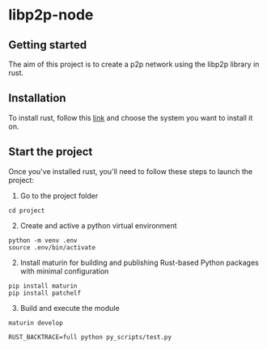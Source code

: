 # libp2p-node



## Getting started

The aim of this project is to create a p2p network using the libp2p library in rust.

## Installation
To install rust, follow this [link](https://doc.rust-lang.org/book/ch01-01-installation.html) and choose the system you want to install it on. 

## Start the project

Once you've installed rust, you'll need to follow these steps to launch the project:

1. Go to the project folder
```
cd project
```
2. Create and active a python virtual environment
```
python -m venv .env
source .env/bin/activate
```
2. Install maturin for building and publishing Rust-based Python packages with minimal configuration
```
pip install maturin
pip install patchelf
```
3. Build and execute the module
```
maturin develop

RUST_BACKTRACE=full python py_scripts/test.py  

```
<!-- 2. Install dependencies
```
cargo install --path .
```
3. Start the project: execute the command on many terminal.
```
cargo run
```-->
<!--Expected : 
```
Peer ID : 12D3KooWQafztgWfmHT4YbEYYG5ayTqFYdyaS12YPseuKgXTwS39.
Enter the command : 
ls p : list peers discovered.
ls l : local node listenning.
connected {peerID} : say if the local node is connected to this peerID.
connect {peerID} : connect local node to this peerID.
disconnect {peerID} : disconnect local node to this peerID.
connected list : list the connected node.
send {message} : send a message to all peers connected to this node.
stop : stop the process.
```